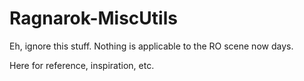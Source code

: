 Ragnarok-MiscUtils
==================

Eh, ignore this stuff.  Nothing is applicable to the RO scene now days.

Here for reference, inspiration, etc.
